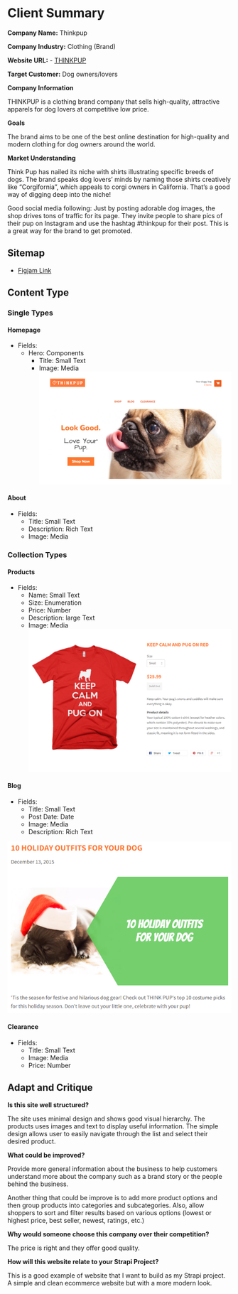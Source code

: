 # Client Summary
**Company Name:** Thinkpup

**Company Industry:** Clothing (Brand)

**Website URL:** - [THINKPUP](https://thinkpup.com/)

**Target Customer:** Dog owners/lovers

**Company Information**

THINKPUP is a clothing brand company that sells high-quality, attractive apparels for dog lovers at competitive low price.

**Goals**

The brand aims to be one of the best online destination for high-quality and modern clothing for dog owners around the world.

**Market Understanding**

Think Pup has nailed its niche with shirts illustrating specific breeds of dogs. The brand speaks dog lovers’ minds by naming those shirts creatively like “Corgifornia”, which appeals to corgi owners in California. That’s a good way of digging deep into the niche!

Good social media following: Just by posting adorable dog images, the shop drives tons of traffic for its page. They invite people to share pics of their pup on Instagram and use the hashtag #thinkpup for their post. This is a great way for the brand to get promoted.

## Sitemap
- [Figjam Link](https://www.figma.com/file/d11lqFey5llq4wJBhmNhv0/Untitled?node-id=0%3A1)

## Content Type
### Single Types
#### Homepage
- Fields:
  - Hero: Components
    - Title: Small Text
    - Image: Media
![](img/thinkpup.png)
#### About
  - Fields:
    - Title: Small Text
    - Description: Rich Text
    - Image: Media

### Collection Types
#### Products
  - Fields:
    - Name: Small Text
    - Size: Enumeration
    - Price: Number
    - Description: large Text
    - Image: Media
![](img/products.png)

#### Blog
  - Fields:
    - Title: Small Text
    - Post Date: Date
    - Image: Media
    - Description: Rich Text

![](img/blog.png)

#### Clearance
  - Fields:
    - Title: Small Text
    - Image: Media
    - Price: Number

## Adapt and Critique
**Is this site well structured?**

The site uses minimal design and shows good visual hierarchy. The products uses images and text to display useful information. The simple design allows user to easily navigate through the list and select their desired product.

**What could be improved?**

Provide more general information about the business to help customers understand more about the company such as a brand story or the people behind the business.

Another thing that could be improve is to add more product options and then group products into categories and subcategories. Also, allow shoppers to sort and filter results based on various options (lowest or highest price, best seller, newest, ratings, etc.)

**Why would someone choose this company over their competition?**

The price is right and they offer good quality.

**How will this website relate to your Strapi Project?**

This is a good example of website that I want to build as my Strapi project. A simple and clean ecommerce website but with a more modern look.
